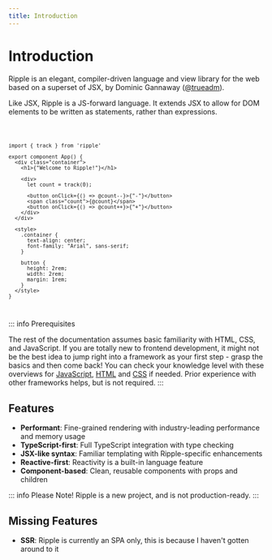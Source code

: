 ```yaml
---
title: Introduction
---
```


# Introduction

Ripple is an elegant, compiler-driven language and view library for the web
based on a superset of JSX, by Dominic Gannaway ([@trueadm](https://github.com/trueadm)).

Like JSX, Ripple is a JS-forward language. It extends JSX to allow for DOM
elements to be written as statements, rather than expressions.

<Code>

```ripple
import { track } from 'ripple'

export component App() {
  <div class="container">
    <h1>{"Welcome to Ripple!"}</h1>

    <div>
      let count = track(0);

      <button onClick={() => @count--}>{"-"}</button>
      <span class="count">{@count}</span>
      <button onClick={() => @count++}>{"+"}</button>
    </div>
  </div>

  <style>
    .container {
      text-align: center;
      font-family: "Arial", sans-serif;
    }

    button {
      height: 2rem;
      width: 2rem;
      margin: 1rem;
    }
  </style>
}
```

</Code>

::: info Prerequisites

The rest of the documentation assumes basic familiarity with HTML, CSS, and
JavaScript. If you are totally new to frontend development, it might not be the
best idea to jump right into a framework as your first step - grasp the basics
and then come back! You can check your knowledge level with these overviews for
[JavaScript](https://developer.mozilla.org/en-US/docs/Web/JavaScript/A_re-introduction_to_JavaScript),
[HTML](https://developer.mozilla.org/en-US/docs/Learn/HTML/Introduction_to_HTML)
and [CSS](https://developer.mozilla.org/en-US/docs/Learn/CSS/First_steps) if
needed. Prior experience with other frameworks helps, but is not required.
:::

## Features

- **Performant**: Fine-grained rendering with industry-leading performance and memory usage
- **TypeScript-first**: Full TypeScript integration with type checking
- **JSX-like syntax**: Familiar templating with Ripple-specific enhancements
- **Reactive-first**: Reactivity is a built-in language feature
- **Component-based**: Clean, reusable components with props and children

::: info Please Note!
Ripple is a new project, and is not production-ready.
:::

## Missing Features

- **SSR**: Ripple is currently an SPA only, this is because I haven't gotten around to it
